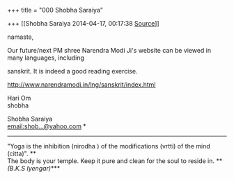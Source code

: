 +++
title = "000 Shobha Saraiya"

+++
[[Shobha Saraiya	2014-04-17, 00:17:38 [Source](https://groups.google.com/g/samskrita/c/jhedwGUJft4)]]



namaste,

  

Our future/next PM shree Narendra Modi Ji's website can be viewed in many languages, including

sanskrit. It is indeed a good reading exercise.

  

<http://www.narendramodi.in/lng/sanskrit/index.html>  

  

  
Hari Om  
shobha  
  

  



Shobha Saraiya   
[email:shob...@yahoo.com]() *  
****  
"Yoga is the inhibition (nirodha ) of the modifications (vrtti) of the mind (citta)". **  
The body is your temple. Keep it pure and clean for the soul to reside in.   ** *(B.K.S Iyengar)****

